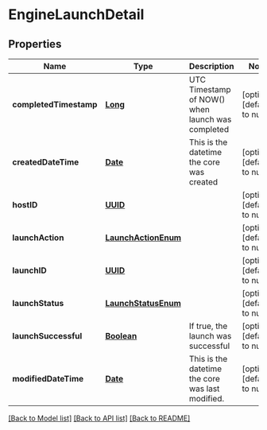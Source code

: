 # EngineLaunchDetail
## Properties

Name | Type | Description | Notes
------------ | ------------- | ------------- | -------------
**completedTimestamp** | [**Long**](long.md) | UTC Timestamp of NOW() when launch was completed | [optional] [default to null]
**createdDateTime** | [**Date**](DateTime.md) | This is the datetime the core was created | [optional] [default to null]
**hostID** | [**UUID**](UUID.md) |  | [optional] [default to null]
**launchAction** | [**LaunchActionEnum**](LaunchActionEnum.md) |  | [optional] [default to null]
**launchID** | [**UUID**](UUID.md) |  | [optional] [default to null]
**launchStatus** | [**LaunchStatusEnum**](LaunchStatusEnum.md) |  | [optional] [default to null]
**launchSuccessful** | [**Boolean**](boolean.md) | If true, the launch was successful | [optional] [default to null]
**modifiedDateTime** | [**Date**](DateTime.md) | This is the datetime the core was last modified. | [optional] [default to null]

[[Back to Model list]](../README.md#documentation-for-models) [[Back to API list]](../README.md#documentation-for-api-endpoints) [[Back to README]](../README.md)

